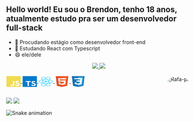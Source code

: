 ## Hello world! Eu sou o Brendon, tenho 18 anos, atualmente estudo pra ser um desenvolvedor full-stack
- 🔭 Procudando estágio como desenvolvedor front-end
- 🌱 Estudando React com Typescript
- 😄 ele/dele
<div style:"display: flex" align="center">
  <a href="https://github.com/brendonuehara">
  <img height="100em" src="https://github-readme-stats.vercel.app/api?username=brendonuehara&show_icons=true&theme=tokyonight&include_all_commits=true&count_private=true">
  <img height="100em" src="https://github-readme-stats.vercel.app/api/top-langs/?username=brendonuehara&layout=compact&langs_count=7&theme=tokyonight">
</div>
<div style="display: inline_block"><br>
  <img align="center" alt="Brendon-Js" height="30" width="40" src="https://raw.githubusercontent.com/devicons/devicon/master/icons/javascript/javascript-plain.svg">
  <img align="center" alt="Brendon-Ts" height="30" width="40" src="https://raw.githubusercontent.com/devicons/devicon/master/icons/typescript/typescript-plain.svg">
  <img align="center" alt="Brendon-React" height="30" width="40" src="https://raw.githubusercontent.com/devicons/devicon/master/icons/react/react-original.svg">
  <img align="center" alt="Brendon-HTML" height="30" width="40" src="https://raw.githubusercontent.com/devicons/devicon/master/icons/html5/html5-original.svg">
  <img align="center" alt="Brendon-CSS" height="30" width="40" src="https://raw.githubusercontent.com/devicons/devicon/master/icons/css3/css3-original.svg">
  <img align="right" alt="Rafa-pic" height="150" style="border-radius:50px;" src="https://i.pinimg.com/originals/48/e9/0d/48e90d2d6289ae6bf0dc2cb083880126.jpg">
</div>

##
 
<div> 
  <a href = "brendon.uehara@gmail.com"><img src="https://img.shields.io/badge/-Gmail-%23333?style=for-the-badge&logo=gmail&logoColor=white" target="_blank"></a>
  <a href="https://www.linkedin.com/in/brendon-minoru-uehara-615b50234/" target="_blank"><img src="https://img.shields.io/badge/-LinkedIn-%230077B5?style=for-the-badge&logo=linkedin&logoColor=white" target="_blank"></a> 
 
  ![Snake animation](https://github.com/brendonuehara/brendonuehara/blob/output/github-contribution-grid-snake.svg) 
  
</div>
  
